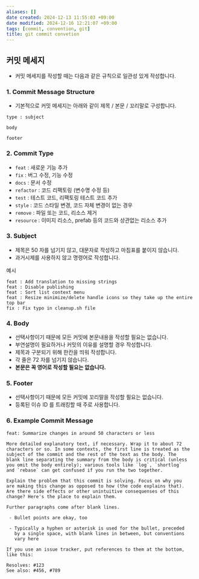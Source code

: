 ```yaml
---
aliases: []
date created: 2024-12-13 11:55:03 +09:00
date modified: 2024-12-16 12:21:07 +09:00
tags: [commit, convention, git]
title: git commit convetion
---
```


## 커밋 메세지

- 커밋 메세지를 작성할 때는 다음과 같은 규칙으로 일관성 있게 작성합니다.

### 1. Commit Message Structure

- 기본적으로 커밋 메세지는 아래와 같이 제목 / 본문 / 꼬리말로 구성합니다.

```plaintext
type : subject

body

footer
```

### 2. Commit Type

- `feat` : 새로운 기능 추가
- `fix` : 버그 수정, 기능 수정
- `docs` : 문서 수정
- `refactor` : 코드 리팩토링 (변수명 수정 등)
- `test` : 테스트 코드, 리팩토링 테스트 코드 추가
- `style` : 코드 스타일 변경, 코드 자체 변경이 없는 경우
- `remove` : 파일 또는 코드, 리소스 제거
- `resource` : 이미지 리소스, prefab 등의 코드와 상관없는 리소스 추가

### 3. Subject

- 제목은 50 자를 넘기지 않고, 대문자로 작성하고 마침표를 붙이지 않습니다.
- 과거시제를 사용하지 않고 명령어로 작성합니다.

예시

```plaintext
feat : Add translation to missing strings
feat : Disable publishing
feat : Sort list context menu
feat : Resize minimize/delete handle icons so they take up the entire top bar
fix : Fix typo in cleanup.sh file
```

### 4. Body

- 선택사항이기 때문에 모든 커밋에 본문내용을 작성할 필요는 없습니다.
- 부연설명이 필요하거나 커밋의 이유를 설명할 경우 작성합니다.
- 제목과 구분되기 위해 한칸을 띄워 작성합니다.
- 각 줄은 72 자를 넘기지 않습니다.
- **본문은 꼭 영어로 작성할 필요는 없습니다.**

### 5. Footer

- 선택사항이기 때문에 모든 커밋에 꼬리말을 작성할 필요는 없습니다.
- 등록된 이슈 ID 를 트래킹할 때 주로 사용합니다.

### 6. Example Commit Message

```plaintext
feat: Summarize changes in around 50 characters or less

More detailed explanatory text, if necessary. Wrap it to about 72
characters or so. In some contexts, the first line is treated as the
subject of the commit and the rest of the text as the body. The
blank line separating the summary from the body is critical (unless
you omit the body entirely); various tools like `log`, `shortlog`
and `rebase` can get confused if you run the two together.

Explain the problem that this commit is solving. Focus on why you
are making this change as opposed to how (the code explains that).
Are there side effects or other unintuitive consequenses of this
change? Here's the place to explain them.

Further paragraphs come after blank lines.

 - Bullet points are okay, too

 - Typically a hyphen or asterisk is used for the bullet, preceded
   by a single space, with blank lines in between, but conventions
   vary here

If you use an issue tracker, put references to them at the bottom,
like this:

Resolves: #123
See also: #456, #789
```
